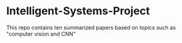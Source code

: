 # Intelligent-Systems-Project
This repo contains ten summarized papers based on topics such as "computer vision and CNN"
